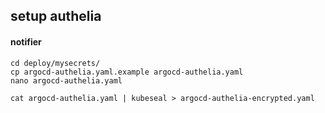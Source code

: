 ## setup authelia

#### notifier
```
cd deploy/mysecrets/
cp argocd-authelia.yaml.example argocd-authelia.yaml
nano argocd-authelia.yaml
```

```
cat argocd-authelia.yaml | kubeseal > argocd-authelia-encrypted.yaml
```